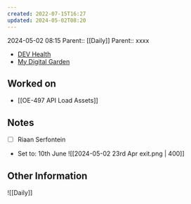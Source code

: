 ```yaml
---
created: 2022-07-15T16:27
updated: 2024-05-02T08:20
---
```

2024-05-02 08:15
Parent:: [[Daily]] 
Parent:: xxxx

- [DEV Health](https://health-configdev.mixtelematics.com/public/mapshow.htm?id=2001&mapid=1A35514B-E08F-4B7C-90B8-CD1774AE8CA3)
- [My Digital Garden](https://my-digital-garden-ten-inky.vercel.app/)

## Worked on

- [[OE-497 API Load Assets]]

## Notes

- [ ] Riaan Serfontein
- Set to: 10th June
![[2024-05-02 23rd Apr exit.png | 400]]

## Other Information

![[Daily]]
